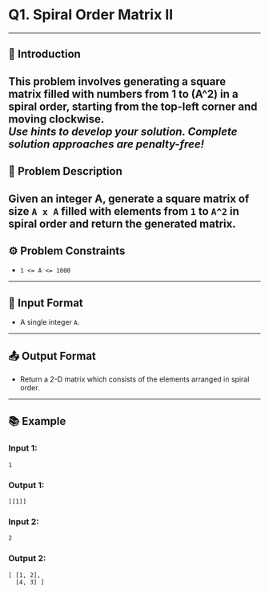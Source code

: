 # Q1. Spiral Order Matrix II
---
## 🚀 Introduction
This problem involves generating a square matrix filled with numbers from 1 to \(A^2\) in a spiral order, starting from the top-left corner and moving clockwise.  
_Use hints to develop your solution. Complete solution approaches are penalty-free!_
---
## 📝 Problem Description
Given an integer **A**, generate a square matrix of size `A x A` filled with elements from `1` to `A^2` in spiral order and return the generated matrix.
---
## ⚙️ Problem Constraints
- `1 <= A <= 1000`
---
## 📝 Input Format
- A single integer `A`.
---
## 📤 Output Format
- Return a 2-D matrix which consists of the elements arranged in spiral order.
---
## 📚 Example
### Input 1:
```plaintext
1
```
### Output 1:
```plaintext
[[1]]
```
### Input 2:
```plaintext
2
```
### Output 2:
```plaintext
[ [1, 2], 
  [4, 3] ]
```
